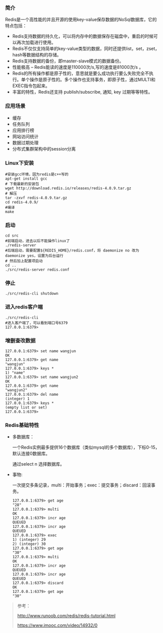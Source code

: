 ### 简介

Redis是一个高性能的并且开源的使用key-value保存数据的NoSql数据库，它的特点包括：

- Redis支持数据的持久化，可以将内存中的数据保存在磁盘中，重启的时候可以再次加载进行使用。
- Redis不仅仅支持简单的key-value类型的数据，同时还提供list，set，zset，hash等数据结构的存储。
- Redis支持数据的备份，即master-slave模式的数据备份。
- 性能极高 – Redis能读的速度是110000次/s,写的速度是81000次/s 。
- Redis的所有操作都是原子性的，意思就是要么成功执行要么失败完全不执行。单个操作是原子性的。多个操作也支持事务，即原子性，通过MULTI和EXEC指令包起来。
- 丰富的特性，Redis还支持 publish/subscribe, 通知, key 过期等等特性。

### 应用场景

- 缓存
- 任务队列
- 应用排行榜
- 网站访问统计
- 数据过期处理
- 分布式集群架构中的session分离

### Linux下安装

```shell
#安装gcc环境，因为redis是c++写的
apt-get install gcc
# 下载最新的安装包
wget http://download.redis.io/releases/redis-4.0.9.tar.gz
# 解压
tar -zxvf redis-4.0.9.tar.gz
cd redis-4.0.9/
#编译
make
```

### 启动

```shell
cd src
#前端启动，进去以后不能操作linux了
./redis-server
#后端启动，需要配置${REDIS_HOME}/redis.conf，将 daemonize no 改为 daemonize yes，设置为后台运行
# 然后加上配置项启动
cd ..
./src/redis-server redis.conf 
```

### 停止

```shell
./src/redis-cli shutdown
```

### 进入redis客户端

```shell
./src/redis-cli
#进入客户端了，可以看到端口号6379
127.0.0.1:6379>
```

### 增删查改数据

```shell
127.0.0.1:6379> set name wangjun
OK
127.0.0.1:6379> get name
"wangjun"
127.0.0.1:6379> keys *
1) "name"
127.0.0.1:6379> set name wangjun2
OK
127.0.0.1:6379> get name
"wangjun2"
127.0.0.1:6379> del name
(integer) 1
127.0.0.1:6379> keys *
(empty list or set)
127.0.0.1:6379> 
```

### Redis基础特性

- 多数据库：

  一个Redis实例最多提供16个数据库（类似mysql的多个数据库），下标0-15，默认连接0数据库。

  通过select n 选择数据库。

- 事物:

  一次提交多条记录，multi：开始事务；exec：提交事务；discard：回滚事务。

  ```Shell
  127.0.0.1:6379> get age
  "28"
  127.0.0.1:6379> multi
  OK
  127.0.0.1:6379> incr age
  QUEUED
  127.0.0.1:6379> incr age
  QUEUED
  127.0.0.1:6379> exec
  1) (integer) 29
  2) (integer) 30
  127.0.0.1:6379> get age
  "30"
  127.0.0.1:6379> multi 
  OK
  127.0.0.1:6379> incr age
  QUEUED
  127.0.0.1:6379> incr age
  QUEUED
  127.0.0.1:6379> discard
  OK
  127.0.0.1:6379> get age
  "30"
  ```



> 参考：
>
> http://www.runoob.com/redis/redis-tutorial.html
>
> https://www.imooc.com/video/14932/0